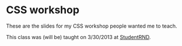 # CSS workshop

These are the slides for my CSS workshop people wanted me to teach.

This class was (will be) taught on 3/30/2013 at [StudentRND](http://www.studentrnd.org/).